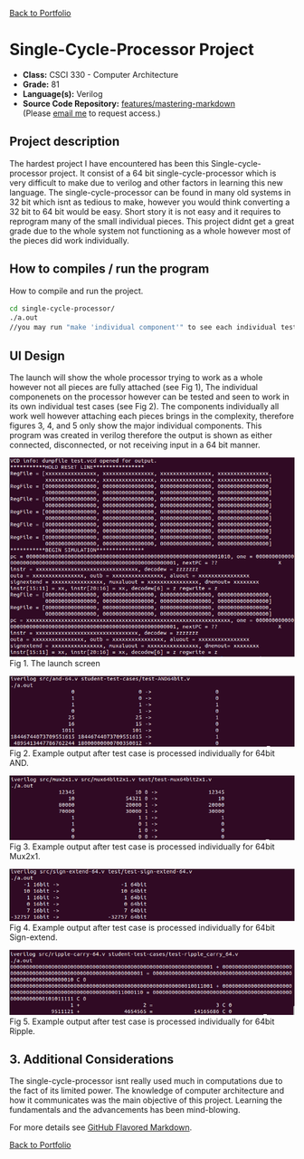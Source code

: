 [Back to Portfolio](./)

Single-Cycle-Processor Project
===============

-   **Class:** CSCI 330 - Computer Architecture
-   **Grade:** 81
-   **Language(s):** Verilog
-   **Source Code Repository:** [features/mastering-markdown](https://guides.github.com/features/mastering-markdown/)  
    (Please [email me](mailto:badiaz@csustudent.net?subject=GitHub%20Access) to request access.)

## Project description

The hardest project I have encountered has been this Single-cycle-processor project. It consist of a 64 bit single-cycle-processor which is very difficult to make due to verilog and other factors in learning this new language. The single-cycle-processor can be found in many old systems in 32 bit which isnt as tedious to make, however you would think converting a 32 bit to 64 bit would be easy. Short story it is not easy and it requires to reprogram many of the small individual pieces. This project didnt get a great grade due to the whole system not functioning as a whole however most of the pieces did work individually.

## How to compiles / run the program

How to compile and run the project.

```bash
cd single-cycle-processor/
./a.out
//you may run "make 'individual component'" to see each individual test
```

## UI Design

The launch will show the whole processor trying to work as a whole however not all pieces are fully attached (see Fig 1), The individual componenets on the processor however can be tested and seen to work in its own individual test cases (see Fig 2). The components individually all work well however attaching each pieces brings in the complexity, therefore figures 3, 4, and 5 only show the major individual components. This program was created in verilog therefore the output is shown as either connected, disconnected, or not receiving input in a 64 bit manner.

![screenshot](images/scp_1.PNG)
Fig 1. The launch screen

![screenshot](images/scp_2.PNG)
Fig 2. Example output after test case is processed individually for 64bit AND.

![screenshot](images/scp_3.PNG)
Fig 3. Example output after test case is processed individually for 64bit Mux2x1.

![screenshot](images/scp_4.PNG)
Fig 4. Example output after test case is processed individually for 64bit Sign-extend.

![screenshot](images/scp_5.PNG)
Fig 5. Example output after test case is processed individually for 64bit Ripple.

## 3. Additional Considerations

The single-cycle-processor isnt really used much in computations due to the fact of its limited power. The knowledge of computer architecture and how it communicates was the main objective of this project. Learning the fundamentals and the advancements has been mind-blowing. 

For more details see [GitHub Flavored Markdown](https://guides.github.com/features/mastering-markdown/).

[Back to Portfolio](./)
